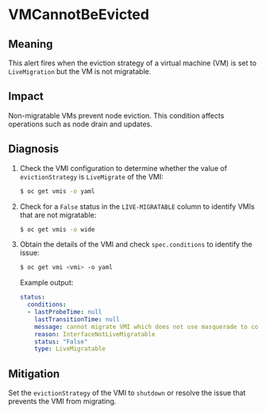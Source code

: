 # VMCannotBeEvicted

## Meaning

This alert fires when the eviction strategy of a virtual machine (VM) is set to
`LiveMigration` but the VM is not migratable.

## Impact

Non-migratable VMs prevent node eviction. This condition affects operations such
as node drain and updates.

## Diagnosis

1. Check the VMI configuration to determine whether the value of
`evictionStrategy` is `LiveMigrate` of the VMI:

   ```bash
   $ oc get vmis -o yaml
   ```

2. Check for a `False` status in the `LIVE-MIGRATABLE` column to identify VMIs
that are not migratable:

   ```bash
   $ oc get vmis -o wide
   ```

3. Obtain the details of the VMI and check `spec.conditions` to identify the
issue:

   ```bash
   $ oc get vmi <vmi> -o yaml
   ```

   Example output:

   ```yaml
   status:
     conditions:
     - lastProbeTime: null
       lastTransitionTime: null
       message: cannot migrate VMI which does not use masquerade to connect to the pod network
       reason: InterfaceNotLiveMigratable
       status: "False"
       type: LiveMigratable
   ```

## Mitigation

Set the `evictionStrategy` of the VMI to `shutdown` or resolve the issue that
prevents the VMI from migrating.